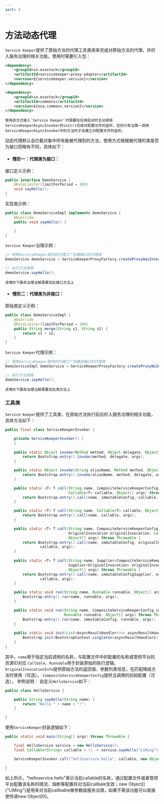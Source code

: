 ```yaml
---
sort: 4
---
```


# 方法动态代理
`Service Keeper`提供了原始方法的代理工具类用来完成对原始方法的代理，并织入服务治理的相关功能。使用时需要引入包：

```xml
<dependency>
    <groupId>io.esastack</groupId>
    <artifactId>servicekeeper-proxy-adapter</artifactId>
    <version>${servicekeeper.version}</version>
</dependency>

<dependency>
    <groupId>io.esastack</groupId>
    <artifactId>commons</artifactId>
    <version>${esa.commons.version}</version>
</dependency>
```

```note
使用该方式接入`Service Keeper`时需要在应用启动时主动调用ServiceKeeperAsyncInvoker的init()完成对配置文件的监听，否则只有当第一调用ServiceKeeperAsyncInvoker中的方法时才会建立对配置文件的监听。
```

动态代理默认会拦截对象中所有能被代理到的方法，使用方式根据被代理的类是否为接口而略有不同，具体如下：
- #### 情形一：代理类为接口：
接口定义示例：
```java
public interface DemoService {
    @RateLimiter(limitForPeriod = 100)
    void sayHello();
}
```
实现类示例：
```java
public class DemoServiceImpl implements DemoService {
    @Override
    public void sayHello() {

    }  
}
```

`Service Keeper`治理示例：

```java
// 使用ServiceKeeper提供的代理工厂创建接口的代理类
DemoService demoService = ServiceKeeperProxyFactory.createProxyHasInterface(new DemoServiceImpl());

// 执行方法调用
demoService.sayHello();    
```

```note
该情形下服务治理注解需要加在接口方法上
```

- #### 情形二：代理类为非接口：
原始类定义示例：

```java
public class DemoServiceImpl {
    @Override
    @RateLimiter(limitForPeriod = 100)
    public String merge(String s1, String s2) {
        return s1 + s2;
    }
}
```

`Service Keeper`代理示例：
```java
// 使用ServiceKeeper提供的代理工厂创建非接口的代理类
DemoServiceImpl demoService = ServiceKeeperProxyFactory.createProxyNoInterface(new DemoServiceImpl());

// 执行方法调用
demoService.sayHello();
```
```note
该情形下服务治理注解需要加在类方法上
```

### 工具类
`Service Keeper`提供了工具类，在原始方法执行前后织入服务治理的相关功能，具体方法如下：

```java
public final class ServiceKeeperInvoker {

    private ServiceKeeperInvoker() {
    }
    
    public static Object invoke(Method method, Object delegate, Object[] args) throws Throwable {
        return Bootstrap.entry().invoke(method, delegate, args);
    }

    public static Object invoke(String aliasName, Method method, Object delegate, Object[] args) throws Throwable {
        return Bootstrap.entry().invoke(aliasName, method, delegate, args);
    }

    public static <T> T call(String name, CompositeServiceKeeperConfig immutableConfig,
                             Callable<T> callable, Object[] args) throws Throwable {
        return Bootstrap.entry().call(name, immutableConfig, callable, args);
    }

    public static <T> T call(String name, Callable<T> callable, Object[] args) throws Throwable {
        return Bootstrap.entry().call(name, callable, args);
    }

    public static <T> T call(String name, CompositeServiceKeeperConfig immutableConfig,
                             OriginalInvocation originalInvocation, Callable<T> callable,
                             Object[] args) throws Throwable {
        return Bootstrap.entry().call(name, immutableConfig, originalInvocation,
                callable, args);
    }
    
    public static <T> T call(String name, Supplier<CompositeServiceKeeperConfig> immutableConfigSupplier,
                             Supplier<OriginalInvocation> originalInvocation, Callable<T> callable,
                             Object[] args) throws Throwable {
        return Bootstrap.entry().call(name, immutableConfigSupplier, originalInvocation,
                callable, args);
    }

    public static void run(String name, Runnable runnable, Object[] args) throws Throwable {
        Bootstrap.entry().run(name, runnable, args);
    }

    public static void run(String name, CompositeServiceKeeperConfig immutableConfig,
                           Runnable runnable, Object[] args) throws Throwable {
        Bootstrap.entry().run(name, immutableConfig, runnable, args);
    }
    
    public static void init(List<AsyncResultHandler<?>> asyncResultHandlers) {
        Bootstrap.init(BootstrapContext.singleton(asyncResultHandlers));
    }
}
```

其中，`name`用于指定当前调用的名称，与配置文件中的配置的名称或管控平台的资源ID对应
`Callbale`、`Runnable`用于封装原始的执行逻辑。
`OriginalInvocationInfo`提供原始方法的返回值、参数列表信息，在匹配降级方法时使用（可选）。
`CompositeServiceKeeperConfig`提供当调用的初始配置（可选）。
举例说明：
自定义`HelloService`如下：
```java
public class HelloService {

    public String sayHello(String name) {
        return "Hello " + name + "!";
    }

}
```
使用`ServiceKeeper`封装逻辑如下：
```java
public static void main(String[] args) throws Throwable {

    final HelloService service = new HelloService();
    final Callable<String> callable = () -> service.sayHello("LiMing");

    ServiceKeeperInvoker.call("helloservice.hello", callable, new Object[]{"LiMing"});

}
```
如上所示，"helloservice.hello"表示当前callable的名称，通过配置文件或者管控平台配置该名称的限流、熔断等配置将对当前callbale生效；new Object[]{"LiMing"}是用来对当前callbable做参数级服务治理，如果不需该功能可以直接使传递new Object[0]。
